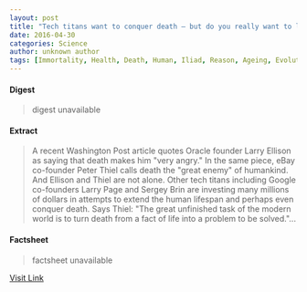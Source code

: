 ```yaml
---
layout: post
title: "Tech titans want to conquer death – but do you really want to live forever?"
date: 2016-04-30
categories: Science
author: unknown author
tags: [Immortality, Health, Death, Human, Iliad, Reason, Ageing, Evolution, Mind, Technology, Risk, Time, Terror management theory]
---
```



#### Digest
>digest unavailable

#### Extract
>A recent Washington Post article quotes Oracle founder Larry Ellison as saying that death makes him "very angry." In the same piece, eBay co-founder Peter Thiel calls death the "great enemy" of humankind. And Ellison and Thiel are not alone. Other tech titans including Google co-founders Larry Page and Sergey Brin are investing many millions of dollars in attempts to extend the human lifespan and perhaps even conquer death. Says Thiel: "The great unfinished task of the modern world is to turn death from a fact of life into a problem to be solved."...

#### Factsheet
>factsheet unavailable

[Visit Link](http://phys.org/news350207498.html)


